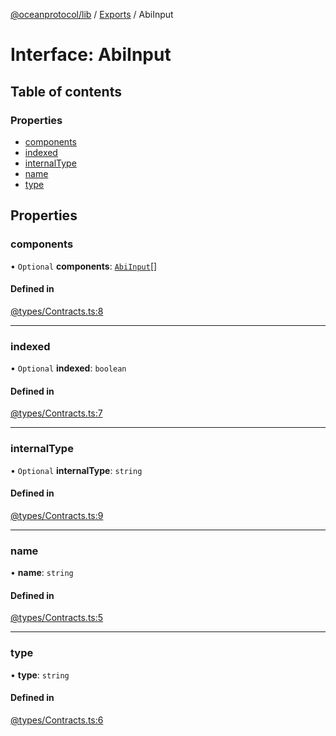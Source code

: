 [@oceanprotocol/lib](../README.md) / [Exports](../modules.md) / AbiInput

# Interface: AbiInput

## Table of contents

### Properties

- [components](AbiInput.md#components)
- [indexed](AbiInput.md#indexed)
- [internalType](AbiInput.md#internaltype)
- [name](AbiInput.md#name)
- [type](AbiInput.md#type)

## Properties

### components

• `Optional` **components**: [`AbiInput`](AbiInput.md)[]

#### Defined in

[@types/Contracts.ts:8](https://github.com/oceanprotocol/ocean.js/blob/c99bc5c6/src/@types/Contracts.ts#L8)

___

### indexed

• `Optional` **indexed**: `boolean`

#### Defined in

[@types/Contracts.ts:7](https://github.com/oceanprotocol/ocean.js/blob/c99bc5c6/src/@types/Contracts.ts#L7)

___

### internalType

• `Optional` **internalType**: `string`

#### Defined in

[@types/Contracts.ts:9](https://github.com/oceanprotocol/ocean.js/blob/c99bc5c6/src/@types/Contracts.ts#L9)

___

### name

• **name**: `string`

#### Defined in

[@types/Contracts.ts:5](https://github.com/oceanprotocol/ocean.js/blob/c99bc5c6/src/@types/Contracts.ts#L5)

___

### type

• **type**: `string`

#### Defined in

[@types/Contracts.ts:6](https://github.com/oceanprotocol/ocean.js/blob/c99bc5c6/src/@types/Contracts.ts#L6)
